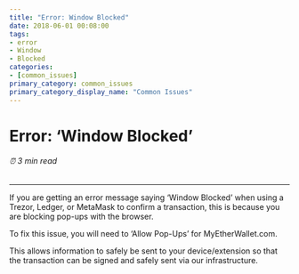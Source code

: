 ```yaml
---
title: "Error: Window Blocked"
date: 2018-06-01 00:08:00
tags:
- error
- Window
- Blocked
categories:
- [common_issues]
primary_category: common_issues
primary_category_display_name: "Common Issues"
---
```


# __Error: ‘Window Blocked’__
###### ⏰ 3 min read
***

If you are getting an error message saying ‘Window Blocked’ when using a Trezor, Ledger, or MetaMask to confirm a transaction, this is because you are blocking pop-ups with the browser. 

To fix this issue, you will need to ‘Allow Pop-Ups’ for MyEtherWallet.com.

This allows information to safely be sent to your device/extension so that the transaction can be signed and safely sent via our infrastructure.
